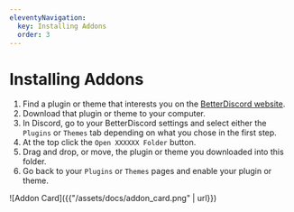 ```yaml
---
eleventyNavigation:
  key: Installing Addons
  order: 3
---
```


# Installing Addons

1. Find a plugin or theme that interests you on the [BetterDiscord website](https://betterdiscord.app).
1. Download that plugin or theme to your computer.
1. In Discord, go to your BetterDiscord settings and select either the `Plugins` or `Themes` tab depending on what you chose in the first step.
1. At the top click the `Open XXXXXX Folder` button.
1. Drag and drop, or move, the plugin or theme you downloaded into this folder.
1. Go back to your `Plugins` or `Themes` pages and enable your plugin or theme.

![Addon Card]({{"/assets/docs/addon_card.png" | url}})